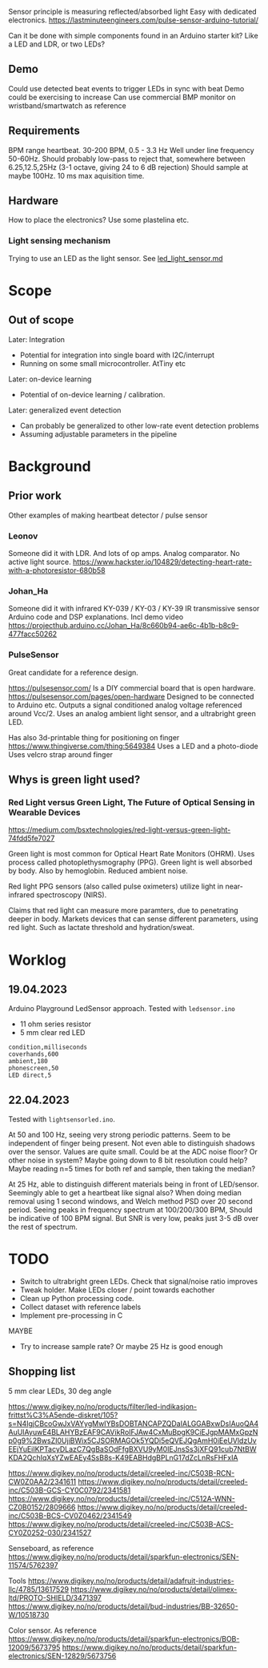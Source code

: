 
Sensor principle is measuring reflected/absorbed light
Easy with dedicated electronics.
https://lastminuteengineers.com/pulse-sensor-arduino-tutorial/

Can it be done with simple components found in an Arduino starter kit?
Like a LED and LDR, or two LEDs? 


## Demo

Could use detected beat events to trigger LEDs in sync with beat 
Demo could be exercising to increase
Can use commercial BMP monitor on wristband/smartwatch as reference

## Requirements

BPM range heartbeat. 30-200 BPM, 0.5 - 3.3 Hz
Well under line frequency 50-60Hz.
Should probably low-pass to reject that, somewhere between 6.25,12.5,25Hz (3-1 octave, giving 24 to 6 dB rejection)
Should sample at maybe 100Hz. 10 ms max aquisition time.


## Hardware
How to place the electronics?
Use some plastelina etc.

### Light sensing mechanism

Trying to use an LED as the light sensor.
See [led_light_sensor.md](./led_light_sensor.md)



# Scope

## Out of scope

Later: Integration

- Potential for integration into single board with I2C/interrupt
- Running on some small microcontroller. AtTiny etc

Later: on-device learning

- Potential of on-device learning / calibration.

Later: generalized event detection

- Can probably be generalized to other low-rate event detection problems
- Assuming adjustable parameters in the pipeline

# Background

## Prior work
Other examples of making heartbeat detector / pulse sensor

### Leonov
Someone did it with LDR. And lots of op amps. Analog comparator. No active light source.
https://www.hackster.io/104829/detecting-heart-rate-with-a-photoresistor-680b58

### Johan_Ha
Someone did it with infrared 
KY-039 / KY-03 / KY-39 IR transmissive sensor
Arduino code and DSP explanations. Incl demo video
https://projecthub.arduino.cc/Johan_Ha/8c660b94-ae6c-4b1b-b8c9-477facc50262

### PulseSensor
Great candidate for a reference design.

https://pulsesensor.com/
Is a DIY commercial board that is open hardware.
https://pulsesensor.com/pages/open-hardware
Designed to be connected to Arduino etc.
Outputs a signal conditioned analog voltage referenced around Vcc/2.
Uses an analog ambient light sensor, and a ultrabright green LED.

Has also 3d-printable thing for positioning on finger
https://www.thingiverse.com/thing:5649384
Uses a LED and a photo-diode
Uses velcro strap around finger

## Whys is green light used?

### Red Light versus Green Light, The Future of Optical Sensing in Wearable Devices

https://medium.com/bsxtechnologies/red-light-versus-green-light-74fdd5fe7027

Green light is most common for Optical Heart Rate Monitors (OHRM).
Uses process called photoplethysmography (PPG).
Green light is well absorbed by body. Also by hemoglobin.
Reduced ambient noise. 

Red light PPG sensors (also called pulse oximeters) utilize light in near-infrared spectroscopy (NIRS).

Claims that red light can measure more paramters, due to penetrating deeper in body.
Markets devices that can sense different parameters, using red light.
Such as lactate threshold and hydration/sweat. 

# Worklog

## 19.04.2023
Arduino Playground LedSensor approach.
Tested with `ledsensor.ino`

- 11 ohm series resistor
- 5 mm clear red LED

```
condition,milliseconds
coverhands,600
ambient,180
phonescreen,50
LED direct,5
```

## 22.04.2023

Tested with `lightsensorled.ino`.

At 50 and 100 Hz, seeing very strong periodic patterns.
Seem to be independent of finger being present.
Not even able to distinguish shadows over the sensor.
Values are quite small. Could be at the ADC noise floor? Or other noise in system?
Maybe going down to 8 bit resolution could help?
Maybe reading n=5 times for both ref and sample, then taking the median?

At 25 Hz, able to distinguish different materials being in front of LED/sensor.
Seemingly able to get a heartbeat like signal also?
When doing median removal using 1 second windows, and Welch method PSD over 20 second period.
Seeing peaks in frequency spectrum at 100/200/300 BPM,
Should be indicative of 100 BPM signal.
But SNR is very low, peaks just 3-5 dB over the rest of spectrum.

# TODO

- Switch to ultrabright green LEDs.
Check that signal/noise ratio improves
- Tweak holder. Make LEDs closer / point towards eachother
- Clean up Python processing code.
- Collect dataset with reference labels
- Implement pre-processing in C

MAYBE

- Try to increase sample rate? Or maybe 25 Hz is good enough


## Shopping list

5 mm clear LEDs, 30 deg angle

https://www.digikey.no/no/products/filter/led-indikasjon-frittst%C3%A5ende-diskret/105?s=N4IgjCBcoGwJxVAYygMwIYBsDOBTANCAPZQDaIALGGABxwDsIAuoQA4AuUIAyuwE4BLAHYBzEAF9CAVikRoIFJAw4CxMuBpgK9CiEJgpMAMxGpzNp0g9%2BwsZI0UjiBWix5CJSORMAGOk5YQDi5eQVEJQgAmH0iEeUVldzUvEEjYuEiIKPTacyDLazC7QgBaSOdFfgBXVU9yM0IEJnsSs3jXFQ91cub7NtBWKDA2QchIqXsYZwEAEy4SsB8s-K49EABHdgBPLnG17dZcLnRsFHFxIA

https://www.digikey.no/no/products/detail/creeled-inc/C503B-RCN-CW0Z0AA2/2341611
https://www.digikey.no/no/products/detail/creeled-inc/C503B-GCS-CY0C0792/2341581
https://www.digikey.no/no/products/detail/creeled-inc/C512A-WNN-CZ0B0152/2809666
https://www.digikey.no/no/products/detail/creeled-inc/C503B-BCS-CV0Z0462/2341549
https://www.digikey.no/no/products/detail/creeled-inc/C503B-ACS-CY0Z0252-030/2341527

Senseboard, as reference
https://www.digikey.no/no/products/detail/sparkfun-electronics/SEN-11574/5762397

Tools
https://www.digikey.no/no/products/detail/adafruit-industries-llc/4785/13617529
https://www.digikey.no/no/products/detail/olimex-ltd/PROTO-SHIELD/3471397
https://www.digikey.no/no/products/detail/bud-industries/BB-32650-W/10518730

Color sensor. As reference
https://www.digikey.no/no/products/detail/sparkfun-electronics/BOB-12009/5673795
https://www.digikey.no/no/products/detail/sparkfun-electronics/SEN-12829/5673756

